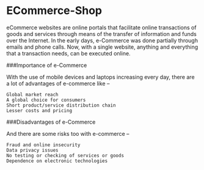 # ECommerce-Shop
eCommerce websites are online portals that facilitate online transactions of goods and services through means of the transfer of information and funds over the Internet. In the early days, e-Commerce was done partially through emails and phone calls. Now, with a single website, anything and everything that a transaction needs, can be executed online.

###Importance of e-Commerce

With the use of mobile devices and laptops increasing every day, there are a lot of advantages of e-commerce like –

    Global market reach
    A global choice for consumers
    Short product/service distribution chain
    Lesser costs and pricing

###Disadvantages of e-Commerce

And there are some risks too with e-commerce –

    Fraud and online insecurity
    Data privacy issues
    No testing or checking of services or goods
    Dependence on electronic technologies